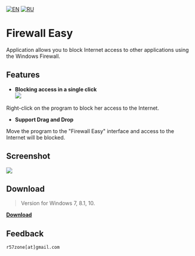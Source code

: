 [![EN](https://user-images.githubusercontent.com/9499881/33184537-7be87e86-d096-11e7-89bb-f3286f752bc6.png)](https://github.com/r57zone/Firewall-Easy/blob/master/README.md) 
[![RU](https://user-images.githubusercontent.com/9499881/27683795-5b0fbac6-5cd8-11e7-929c-057833e01fb1.png)](https://github.com/r57zone/Firewall-Easy/blob/master/README.RU.md) 
# Firewall Easy
Application allows you to block Internet access to other applications using the Windows Firewall.

## Features
- **Blocking access in a single click**<br>
![](https://user-images.githubusercontent.com/9499881/34356520-d2cbf3ce-ea57-11e7-80e9-b78bb56c4173.png)<br>

Right-click on the program to block her access to the Internet.
- **Support Drag and Drop**

Move the program to the "Firewall Easy" interface and access to the Internet will be blocked.

## Screenshot
![](https://user-images.githubusercontent.com/9499881/42877820-fc9a0698-8a9b-11e8-970d-1e4410533048.png)

## Download
>Version for Windows 7, 8.1, 10.

**[Download](https://github.com/r57zone/Firewall-Easy/releases)**
## Feedback
`r57zone[at]gmail.com`